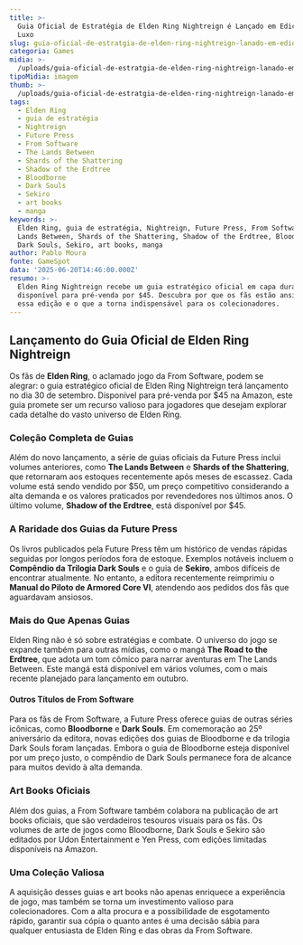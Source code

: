 ```yaml
---
title: >-
  Guia Oficial de Estratégia de Elden Ring Nightreign é Lançado em Edição de
  Luxo
slug: guia-oficial-de-estratgia-de-elden-ring-nightreign-lanado-em-edio-de-luxo
categoria: Games
midia: >-
  /uploads/guia-oficial-de-estratgia-de-elden-ring-nightreign-lanado-em-edio-de-luxo-thumb.jpg
tipoMidia: imagem
thumb: >-
  /uploads/guia-oficial-de-estratgia-de-elden-ring-nightreign-lanado-em-edio-de-luxo-thumb.jpg
tags:
  - Elden Ring
  - guia de estratégia
  - Nightreign
  - Future Press
  - From Software
  - The Lands Between
  - Shards of the Shattering
  - Shadow of the Erdtree
  - Bloodborne
  - Dark Souls
  - Sekiro
  - art books
  - manga
keywords: >-
  Elden Ring, guia de estratégia, Nightreign, Future Press, From Software, The
  Lands Between, Shards of the Shattering, Shadow of the Erdtree, Bloodborne,
  Dark Souls, Sekiro, art books, manga
author: Pablo Moura
fonte: GameSpot
data: '2025-06-20T14:46:00.000Z'
resumo: >-
  Elden Ring Nightreign recebe um guia estratégico oficial em capa dura,
  disponível para pré-venda por $45. Descubra por que os fãs estão ansiosos por
  essa edição e o que a torna indispensável para os colecionadores.
---
```


## Lançamento do Guia Oficial de Elden Ring Nightreign

Os fãs de **Elden Ring**, o aclamado jogo da From Software, podem se alegrar: o guia estratégico oficial de Elden Ring Nightreign terá lançamento no dia 30 de setembro. Disponível para pré-venda por $45 na Amazon, este guia promete ser um recurso valioso para jogadores que desejam explorar cada detalhe do vasto universo de Elden Ring.

### Coleção Completa de Guias

Além do novo lançamento, a série de guias oficiais da Future Press inclui volumes anteriores, como **The Lands Between** e **Shards of the Shattering**, que retornaram aos estoques recentemente após meses de escassez. Cada volume está sendo vendido por $50, um preço competitivo considerando a alta demanda e os valores praticados por revendedores nos últimos anos. O último volume, **Shadow of the Erdtree**, está disponível por $45.

### A Raridade dos Guias da Future Press

Os livros publicados pela Future Press têm um histórico de vendas rápidas seguidas por longos períodos fora de estoque. Exemplos notáveis incluem o **Compêndio da Trilogia Dark Souls** e o guia de **Sekiro**, ambos difíceis de encontrar atualmente. No entanto, a editora recentemente reimprimiu o **Manual do Piloto de Armored Core VI**, atendendo aos pedidos dos fãs que aguardavam ansiosos.

### Mais do Que Apenas Guias

Elden Ring não é só sobre estratégias e combate. O universo do jogo se expande também para outras mídias, como o mangá **The Road to the Erdtree**, que adota um tom cômico para narrar aventuras em The Lands Between. Este mangá está disponível em vários volumes, com o mais recente planejado para lançamento em outubro.

#### Outros Títulos de From Software

Para os fãs de From Software, a Future Press oferece guias de outras séries icônicas, como **Bloodborne** e **Dark Souls**. Em comemoração ao 25º aniversário da editora, novas edições dos guias de Bloodborne e da trilogia Dark Souls foram lançadas. Embora o guia de Bloodborne esteja disponível por um preço justo, o compêndio de Dark Souls permanece fora de alcance para muitos devido à alta demanda.

### Art Books Oficiais

Além dos guias, a From Software também colabora na publicação de art books oficiais, que são verdadeiros tesouros visuais para os fãs. Os volumes de arte de jogos como Bloodborne, Dark Souls e Sekiro são editados por Udon Entertainment e Yen Press, com edições limitadas disponíveis na Amazon.

### Uma Coleção Valiosa

A aquisição desses guias e art books não apenas enriquece a experiência de jogo, mas também se torna um investimento valioso para colecionadores. Com a alta procura e a possibilidade de esgotamento rápido, garantir sua cópia o quanto antes é uma decisão sábia para qualquer entusiasta de Elden Ring e das obras da From Software.
